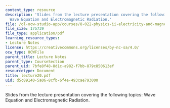 ```yaml
---
content_type: resource
description: 'Slides from the lecture presentation covering the following topics:
  Wave Equation and Electromagnetic Radiation.'
file: /ol-ocw-studio-app/courses/8-022-physics-ii-electricity-and-magnetism-fall-2004/d5c891405a068cfb6f4e493cae793000_lecture20.pdf
file_size: 175739
file_type: application/pdf
learning_resource_types:
- Lecture Notes
license: https://creativecommons.org/licenses/by-nc-sa/4.0/
ocw_type: OCWFile
parent_title: Lecture Notes
parent_type: CourseSection
parent_uid: 7bfe8f48-8d1c-a982-f7bb-879c850613ef
resourcetype: Document
title: lecture20.pdf
uid: d5c89140-5a06-8cfb-6f4e-493cae793000
---
```

Slides from the lecture presentation covering the following topics: Wave Equation and Electromagnetic Radiation.